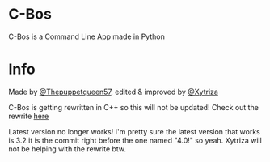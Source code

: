 # C-Bos

C-Bos is a Command Line App made in Python

# Info

Made by [@Thepuppetqueen57](https://github.com/Thepuppetqueen57), edited & improved by [@Xytriza](https://github.com/Xytriza)

C-Bos is getting rewritten in C++ so this will not be updated! Check out the rewrite [here](https://github.com/Thepuppetqueen57/C-Bos)

Latest version no longer works! I'm pretty sure the latest version that works is 3.2 it is the commit right before the one named "4.0!" so yeah. Xytriza will not be helping with the rewrite btw.
